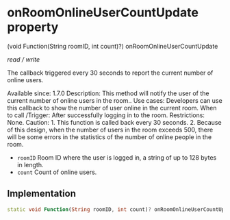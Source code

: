 


# onRoomOnlineUserCountUpdate property







(void Function(String roomID, int count)?) onRoomOnlineUserCountUpdate
  
_<span class="feature">read / write</span>_



<p>The callback triggered every 30 seconds to report the current number of online users.</p>
<p>Available since: 1.7.0
Description: This method will notify the user of the current number of online users in the room..
Use cases: Developers can use this callback to show the number of user online in the current room.
When to call /Trigger: After successfully logging in to the room.
Restrictions: None.
Caution: 1. This function is called back every 30 seconds. 2. Because of this design, when the number of users in the room exceeds 500, there will be some errors in the statistics of the number of online people in the room.</p>
<ul>
<li><code>roomID</code> Room ID where the user is logged in, a string of up to 128 bytes in length.</li>
<li><code>count</code> Count of online users.</li>
</ul>



## Implementation

```dart
static void Function(String roomID, int count)? onRoomOnlineUserCountUpdate;
```







